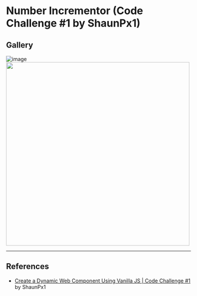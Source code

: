 # Number Incrementor (Code Challenge #1 by ShaunPx1)
## Gallery
![image](https://github.com/user-attachments/assets/8edf4ae9-29d4-4746-ac59-3a8909d5d0d7)
<img src="https://github.com/user-attachments/assets/35827bef-f341-4198-b894-6f0656c11de1" width=500>

---
## References
- [Create a Dynamic Web Component Using Vanilla JS | Code Challenge #1](https://youtu.be/ZzBCUjNkvxI?si=Tmbjl9yNDWLDeU3p) by ShaunPx1
